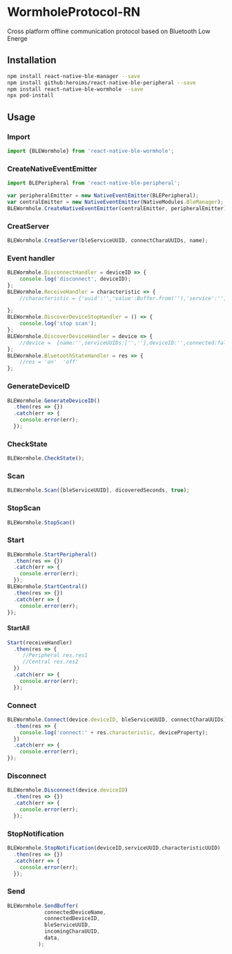 # WormholeProtocol-RN
Cross platform offline communication protocol based on Bluetooth Low Energe

## Installation
```bash
npm install react-native-ble-manager --save
npm install github:heroims/react-native-ble-peripheral --save
npm install react-native-ble-wormhole --save
npx pod-install
```

## Usage
### Import
```javascript
import {BLEWormhole} from 'react-native-ble-wormhole';

```
### CreateNativeEventEmitter
```javascript
import BLEPeripheral from 'react-native-ble-peripheral';

var peripheralEmitter = new NativeEventEmitter(BLEPeripheral);
var centralEmitter = new NativeEventEmitter(NativeModules.BleManager);
BLEWormhole.CreateNativeEventEmitter(centralEmitter, peripheralEmitter);
```
### CreatServer
```javascript
BLEWormhole.CreatServer(bleServiceUUID, connectCharaUUIDs, name);
```
### Event handler
```javascript
BLEWormhole.DisconnectHandler = deviceID => {
    console.log('disconnect', deviceID);
};
BLEWormhole.ReceiveHandler = characteristic => {
    //characteristic = {'uuid':'','value':Buffer.from(''),'service':'','device':''}

};
BLEWormhole.DiscoverDeviceStopHandler = () => {
    console.log('stop scan');
};
BLEWormhole.DiscoverDeviceHandler = device => {
    //device =  {name:'',serviceUUIDs:['',''],deviceID:'',connected:false}
};
BLEWormhole.BluetoothStateHandler = res => {
    //res = 'on'  'off'
};

```
### GenerateDeviceID
```javascript
BLEWormhole.GenerateDeviceID()
  .then(res => {})
  .catch(err => {
    console.error(err);
  });
```
### CheckState
```javascript
BLEWormhole.CheckState();
```
### Scan
```javascript
BLEWormhole.Scan([bleServiceUUID], dicoveredSeconds, true);
```
### StopScan
```javascript
BLEWormhole.StopScan()
```
### Start
```javascript
BLEWormhole.StartPeripheral()
  .then(res => {})
  .catch(err => {
    console.error(err);
  });
BLEWormhole.StartCentral()
  .then(res => {})
  .catch(err => {
    console.error(err);
});
```
#### StartAll
```javascript
Start(receiveHandler)
  .then(res => {
     //Peripheral res.res1 
     //Central res.res2
  })
  .catch(err => {
    console.error(err);
  });
```
### Connect
```javascript
BLEWormhole.Connect(device.deviceID, bleServiceUUID, connectCharaUUIDs)
  .then(res => {
    console.log('connect:' + res.characteristic, deviceProperty);
  })
  .catch(err => {
    console.error(err);
});
```
### Disconnect
```javascript
BLEWormhole.Disconnect(device.deviceID)
  .then(res => {})
  .catch(err => {
    console.error(err);
  });
```
### StopNotification
```javascript
BLEWormhole.StopNotification(deviceID,serviceUUID,characteristicUUID)
  .then(res => {})
  .catch(err => {
    console.error(err);
  });
```
### Send
```javascript
BLEWormhole.SendBuffer(
            connectedDeviceName,
            connectedDeviceID,
            bleServiceUUID,
            incomingCharaUUID,
            data,
          );
```
